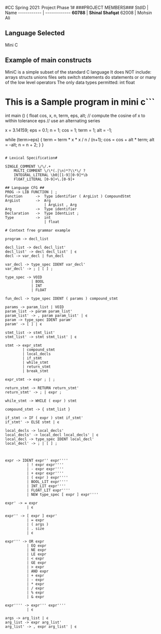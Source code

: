 #CC Spring 2021: Project Phase 1#
###PROJECT MEMBERS###
StdID | Name
------------ | -------------
**60788** | **Shinal Shafqat** <!--this is the group leader in bold-->
62008 | Mohsin Ali
<!-- Replace name and student ids with acutally group member names and ids-->

## Language Selected ##
Mini C
<!--Replace with your choice-->
## Example of main constructs ##
MiniC is a simple subset of the standard C language
It does NOT include:
arrays
structs
unions
files
sets
switch statements
do statements
or or many of the low level operators
The only data types permitted:
int
float
# This is a Sample program in mini c```
int main ()
{
  float cos, x, n, term, eps, alt;
  // compute the cosine of x to within tolerance eps
  // use an alternating series

  x = 3.14159;
  eps = 0.1;
  n = 1;
  cos = 1;
  term = 1;
  alt = -1;
  
  while (term>eps)
  {
    term = term * x * x / n / (n+1);
    cos = cos + alt * term;
    alt = -alt;
    n = n + 2;
  }
}
```

# Lexical Specification#

SINGLE_COMMENT \/\/.+
    MULTI_COMMENT \/\*(.|\n)*?\\*\/ ?
    INTEGRAL_LITERAL \b0|[1-9][0-9]*\b
    FlOAT_LITERAL [0-9]+\.[0-9]+

## Language CFG ##
PROG -> LIB FUNCTION | ;
Function      ->  Type identifier ( ArgList ) CompoundStmt
ArgList       ->  Arg
                  | ArgList , Arg
Arg           ->  Type identifier
Declaration   ->  Type IdentList ;
Type          ->  int
                  | float
                 
# Context free grammar example

program -> decl_list

decl_list -> decl decl_list'
decl_list' -> decl decl_list' | ϵ
decl -> var_decl | fun_decl

var_decl -> type_spec IDENT var_decl'
var_decl' -> ; | [ ] ;

type_spec -> VOID
            | BOOL
            | INT
            | FLOAT

fun_decl -> type_spec IDENT ( params ) compound_stmt

params -> param_list | VOID
param_list -> param param_list'
param_list' -> , param param_list' | ϵ
param -> type_spec IDENT param'
param' -> [ ] | ϵ

stmt_list -> stmt_list'
stmt_list' -> stmt stmt_list' | ϵ

stmt -> expr_stmt
        | compound_stmt
        | local_decls
        | if_stmt
        | while_stmt
        | return_stmt
        | break_stmt

expr_stmt -> expr ; | ;

return_stmt -> RETURN return_stmt'
return_stmt' -> ; | expr ;

while_stmt -> WHILE ( expr ) stmt

compound_stmt -> { stmt_list }

if_stmt -> IF ( expr ) stmt if_stmt'
if_stmt' -> ELSE stmt | ϵ

local_decls -> local_decls'
local_decls' -> local_decl local_decls' | ϵ
local_decl -> type_spec IDENT local_decl'
local_decl' -> ; | [ ] ;



expr -> IDENT expr'' expr''''
          | ! expr expr''''
          | - expr expr''''
          | + expr expr''''
          | ( expr ) expr''''
          | BOOL_LIT expr''''
          | INT_LIT expr''''
          | FLOAT_LIT expr''''
          | NEW type_spec [ expr ] expr''''

expr' -> = expr
          | ϵ

expr'' -> [ expr ] expr'
          | = expr
          | ( args )
          | . size
          | ϵ

expr''' -> OR expr
          | EQ expr
          | NE expr
          | LE expr
          | < expr
          | GE expr
          | > expr
          | AND expr
          | + expr
          | - expr
          | * expr
          | / expr
          | % expr
          | & expr

expr'''' -> expr''' expr''''
          | ϵ

args -> arg_list | ϵ
arg_list -> expr arg_list'
arg_list' -> , expr arg_list' | ϵ


                  
